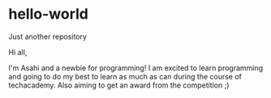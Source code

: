 # hello-world
Just another repository

Hi all,

I'm Asahi and a newbie for programming! I am excited to learn programming and going to do my best to learn as much as can during the course of techacademy. Also aiming to get an award from the competition ;)
